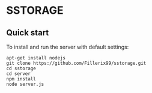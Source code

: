 SSTORAGE
===

Quick start
---
To install and run the server with default settings:

    apt-get install nodejs
    git clone https://github.com/Fillerix99/sstorage.git
    cd sstorage
    cd server
    npm install
    node server.js


